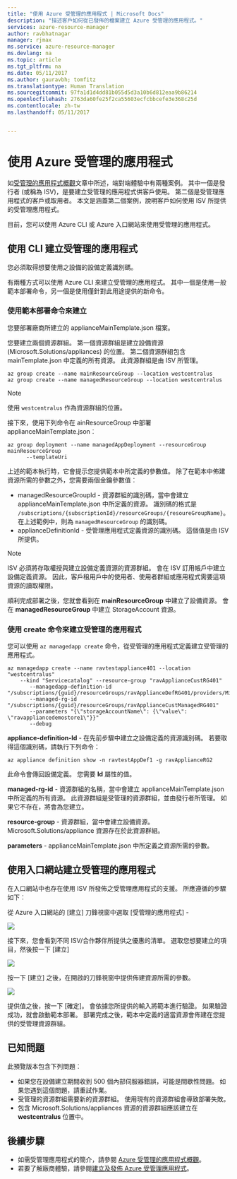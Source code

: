 ```yaml
---
title: "使用 Azure 受管理的應用程式 | Microsoft Docs"
description: "描述客戶如何從已發佈的檔案建立 Azure 受管理的應用程式。"
services: azure-resource-manager
author: ravbhatnagar
manager: rjmax
ms.service: azure-resource-manager
ms.devlang: na
ms.topic: article
ms.tgt_pltfrm: na
ms.date: 05/11/2017
ms.author: gauravbh; tomfitz
ms.translationtype: Human Translation
ms.sourcegitcommit: 97fa1d1d4dd81b055d5d3a10b6d812eaa9b86214
ms.openlocfilehash: 2763da60fe25f2ca55603ecfcbbcefe3e368c25d
ms.contentlocale: zh-tw
ms.lasthandoff: 05/11/2017


---
```

# <a name="consume-an-azure-managed-application"></a>使用 Azure 受管理的應用程式

如[受管理的應用程式概觀](managed-application-overview.md)文章中所述，端對端體驗中有兩種案例。 其中一個是發行者 (或稱為 ISV)，是要建立受管理的應用程式供客戶使用。 第二個是受管理應用程式的客戶或取用者。 本文是涵蓋第二個案例，說明客戶如何使用 ISV 所提供的受管理應用程式。

目前，您可以使用 Azure CLI 或 Azure 入口網站來使用受管理的應用程式。 

## <a name="create-the-managed-application-using-cli"></a>使用 CLI 建立受管理的應用程式 

您必須取得想要使用之設備的設備定義識別碼。

有兩種方式可以使用 Azure CLI 來建立受管理的應用程式。 其中一個是使用一般範本部署命令，另一個是使用僅針對此用途提供的新命令。

### <a name="create-using-template-deployment-command"></a>使用範本部署命令來建立

您要部署廠商所建立的 applianceMainTemplate.json 檔案。

您要建立兩個資源群組。 第一個資源群組是建立設備資源 (Microsoft.Solutions/appliances) 的位置。 第二個資源群組包含 mainTemplate.json 中定義的所有資源。 此資源群組是由 ISV 所管理。

```azurecli
az group create --name mainResourceGroup --location westcentralus    
az group create --name managedResourceGroup --location westcentralus
```

> [!NOTE]
> 使用 `westcentralus` 作為資源群組的位置。
>


接下來，使用下列命令在 ainResourceGroup 中部署 applianceMainTemplate.json︰

```azurecli
az group deployment --name managedAppDeployment --resourceGroup mainResourceGroup 
      --templateUri  
```

上述的範本執行時，它會提示您提供範本中所定義的參數值。 除了在範本中佈建資源所需的參數之外，您需要兩個金鑰參數值︰

- managedResourceGroupId - 資源群組的識別碼，當中會建立 applianceMainTemplate.json 中所定義的資源。 識別碼的格式是 `/subscriptions/{subscriptionId}/resourceGroups/{resoureGroupName}`。 在上述範例中，則為 `managedResourceGroup` 的識別碼。
- applianceDefinitionId - 受管理應用程式定義資源的識別碼。 這個值是由 ISV 所提供。 

> [!NOTE] 
> ISV 必須將存取權授與建立設備定義資源的資源群組。 會在 ISV 訂用帳戶中建立設備定義資源。 因此，客戶租用戶中的使用者、使用者群組或應用程式需要這項資源的讀取權限。 

順利完成部署之後，您就會看到在 **mainResourceGroup** 中建立了設備資源。 會在 **managedResourceGroup** 中建立 StorageAccount 資源。

### <a name="create-the-managed-application-using-create-command"></a>使用 create 命令來建立受管理的應用程式

您可以使用 `az managedapp create` 命令，從受管理的應用程式定義建立受管理的應用程式。 

```azurecli
az managedapp create --name ravtestappliance401 --location "westcentralus" 
    --kind "Servicecatalog" --resource-group "ravApplianceCustRG401" 
       --managedapp-definition-id "/subscriptions/{guid}/resourceGroups/ravApplianceDefRG401/providers/Microsoft.Solutions/applianceDefinitions/ravtestAppDef401" 
       --managed-rg-id "/subscriptions/{guid}/resourceGroups/ravApplianceCustManagedRG401" 
       --parameters "{\"storageAccountName\": {\"value\": \"ravappliancedemostore1\"}}" 
       --debug
```

**appliance-definition-Id** - 在先前步驟中建立之設備定義的資源識別碼。 若要取得這個識別碼，請執行下列命令：

```azurecli
az appliance definition show -n ravtestAppDef1 -g ravApplianceRG2
```

此命令會傳回設備定義。 您需要 **Id** 屬性的值。

**managed-rg-id** - 資源群組的名稱，當中會建立 applianceMainTemplate.json 中所定義的所有資源。 此資源群組是受管理的資源群組，並由發行者所管理。 如果它不存在，將會為您建立。

**resource-group** - 資源群組，當中會建立設備資源。 Microsoft.Solutions/appliance 資源存在於此資源群組。 

**parameters** - applianceMainTemplate.json 中所定義之資源所需的參數。

## <a name="create-the-managed-application-using-portal"></a>使用入口網站建立受管理的應用程式

在入口網站中也存在使用 ISV 所發佈之受管理應用程式的支援。 所應遵循的步驟如下︰

從 Azure 入口網站的 [建立] 刀鋒視窗中選取 [受管理的應用程式] -

![](./media/managed-application-consumption/create-blade.png)

接下來，您會看到不同 ISV/合作夥伴所提供之優惠的清單。 選取您想要建立的項目，然後按一下 [建立]

![](./media/managed-application-consumption/select-offer.png)

按一下 [建立] 之後，在開啟的刀鋒視窗中提供佈建資源所需的參數。 

![](./media/managed-application-consumption/input-parameters.png)

提供值之後，按一下 [確定]。 會依據您所提供的輸入將範本進行驗證。 如果驗證成功，就會啟動範本部署。 部署完成之後，範本中定義的適當資源會佈建在您提供的受管理資源群組。

## <a name="known-issues"></a>已知問題

此預覽版本包含下列問題︰

* 如果您在設備建立期間收到 500 個內部伺服器錯誤，可能是間歇性問題。 如果您遇到這個問題，請重試作業。
* 受管理的資源群組需要新的資源群組。 使用現有的資源群組會導致部署失敗。
* 包含 Microsoft.Solutions/appliances 資源的資源群組應該建立在 **westcentralus** 位置中。

## <a name="next-steps"></a>後續步驟

* 如需受管理應用程式的簡介，請參閱 [Azure 受管理的應用程式概觀](managed-application-overview.md)。
* 若要了解廠商體驗，請參閱[建立及發佈 Azure 受管理應用程式](managed-application-publishing.md)。

